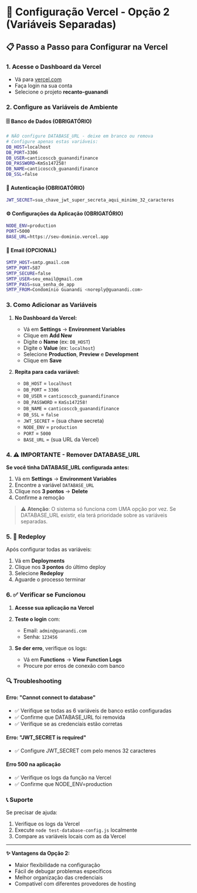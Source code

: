 # 🚀 Configuração Vercel - Opção 2 (Variáveis Separadas)

## 📋 Passo a Passo para Configurar na Vercel

### 1. Acesse o Dashboard da Vercel
- Vá para [vercel.com](https://vercel.com)
- Faça login na sua conta
- Selecione o projeto **recanto-guanandi**

### 2. Configure as Variáveis de Ambiente

#### 🗄️ Banco de Dados (OBRIGATÓRIO)
```bash
# NÃO configure DATABASE_URL - deixe em branco ou remova
# Configure apenas estas variáveis:
DB_HOST=localhost
DB_PORT=3306
DB_USER=canticosccb_guanandifinance
DB_PASSWORD=KmSs147258!
DB_NAME=canticosccb_guanandifinance
DB_SSL=false
```

#### 🔐 Autenticação (OBRIGATÓRIO)
```bash
JWT_SECRET=sua_chave_jwt_super_secreta_aqui_minimo_32_caracteres
```

#### ⚙️ Configurações da Aplicação (OBRIGATÓRIO)
```bash
NODE_ENV=production
PORT=5000
BASE_URL=https://seu-dominio.vercel.app
```

#### 📧 Email (OPCIONAL)
```bash
SMTP_HOST=smtp.gmail.com
SMTP_PORT=587
SMTP_SECURE=false
SMTP_USER=seu_email@gmail.com
SMTP_PASS=sua_senha_de_app
SMTP_FROM=Condomínio Guanandi <noreply@guanandi.com>
```

### 3. Como Adicionar as Variáveis

1. **No Dashboard da Vercel:**
   - Vá em **Settings** → **Environment Variables**
   - Clique em **Add New**
   - Digite o **Name** (ex: `DB_HOST`)
   - Digite o **Value** (ex: `localhost`)
   - Selecione **Production**, **Preview** e **Development**
   - Clique em **Save**

2. **Repita para cada variável:**
   - `DB_HOST` = `localhost`
   - `DB_PORT` = `3306`
   - `DB_USER` = `canticosccb_guanandifinance`
   - `DB_PASSWORD` = `KmSs147258!`
   - `DB_NAME` = `canticosccb_guanandifinance`
   - `DB_SSL` = `false`
   - `JWT_SECRET` = (sua chave secreta)
   - `NODE_ENV` = `production`
   - `PORT` = `5000`
   - `BASE_URL` = (sua URL da Vercel)

### 4. ⚠️ IMPORTANTE - Remover DATABASE_URL

**Se você tinha DATABASE_URL configurada antes:**
1. Vá em **Settings** → **Environment Variables**
2. Encontre a variável `DATABASE_URL`
3. Clique nos **3 pontos** → **Delete**
4. Confirme a remoção

> ⚠️ **Atenção**: O sistema só funciona com UMA opção por vez. Se DATABASE_URL existir, ela terá prioridade sobre as variáveis separadas.

### 5. 🔄 Redeploy

Após configurar todas as variáveis:
1. Vá em **Deployments**
2. Clique nos **3 pontos** do último deploy
3. Selecione **Redeploy**
4. Aguarde o processo terminar

### 6. ✅ Verificar se Funcionou

1. **Acesse sua aplicação na Vercel**
2. **Teste o login** com:
   - Email: `admin@guanandi.com`
   - Senha: `123456`

3. **Se der erro**, verifique os logs:
   - Vá em **Functions** → **View Function Logs**
   - Procure por erros de conexão com banco

### 🔍 Troubleshooting

#### Erro: "Cannot connect to database"
- ✅ Verifique se todas as 6 variáveis de banco estão configuradas
- ✅ Confirme que DATABASE_URL foi removida
- ✅ Verifique se as credenciais estão corretas

#### Erro: "JWT_SECRET is required"
- ✅ Configure JWT_SECRET com pelo menos 32 caracteres

#### Erro 500 na aplicação
- ✅ Verifique os logs da função na Vercel
- ✅ Confirme que NODE_ENV=production

### 📞 Suporte

Se precisar de ajuda:
1. Verifique os logs da Vercel
2. Execute `node test-database-config.js` localmente
3. Compare as variáveis locais com as da Vercel

---

**✨ Vantagens da Opção 2:**
- Maior flexibilidade na configuração
- Fácil de debugar problemas específicos
- Melhor organização das credenciais
- Compatível com diferentes provedores de hosting